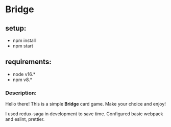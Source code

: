 # Bridge

## setup:
* npm install
* npm start

## requirements:
- node v16.*
- npm v8.*

### Description:


Hello there! This is a simple **Bridge** card game. Make your choice and enjoy!


I used redux-saga in development to save time. Configured basic webpack and eslint, prettier.
